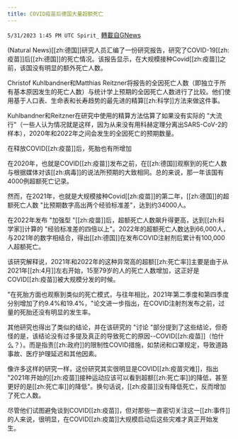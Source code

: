 ```yaml
---
title: COVID疫苗后德国大量超额死亡
---
```

`5/31/2023 1:45 PM UTC Spirit_` [轉載自GNews](https://gnews.org/articles/1346061)



(Natural News)[[zh:德国]]研究人员汇编了一份研究报告，研究了COVID-19[[zh:疫苗]]后[[zh:德国]]的死亡情况。该报告显示，在大规模接种Covid[[zh:疫苗]]之前，该国没有明显的额外死亡人数。

Christof Kuhlbandner和Matthias Reitzner将报告的全因死亡人数（即独立于所有基本原因发生的死亡人数）与统计学上预期的全因死亡人数进行了比较。他们使用基于人口表、生命表和长寿趋势的最先进的精算[[zh:科学]]方法来做这件事。

Kuhlbandner和Reitzner在研究中使用的精算方法估算了如果没有实际的 "大流行"（一些人认为情况就是这样，因为从来没有用科赫定理分离出SARS-CoV-2的样本），2020年和2022年之间会发生的全因死亡的预期数量。


在释放COVID[[zh:疫苗]]后，死胎也有所增加

在2020年，也就是COVID[[zh:疫苗]]发布之前，在[[zh:德国]]观察到的死亡人数与根据媒体对该[[zh:病毒]]的说法所预期的大致相同。总的来说，那一年该国有4000例超额死亡记录。

然而，在2021年，也就是大规模接种Covid[[zh:疫苗]]的第二年，[[zh:德国]]的超额死亡人数 "比预期数字高出两个经验标准差"，达到约34000人。

在2022年发布 "加强型 "[[zh:疫苗]]后，超额死亡人数飙升得更高，达到[[zh:科学家]]计算的 "经验标准差的四倍以上"。2022年的超额死亡人数达到66,000人，与2021年的数字相结合，得出[[zh:德国]]在发布COVID注射剂后累计有100,000人超额死亡。

该研究解释说，2021年和2022年的这种异常高的超额[[zh:死亡率]]主要是由于从2021年[[zh:4月]]左右开始，15至79岁的人的死亡人数增加，这正好是COVID[[zh:疫苗]]被大规模分发的时候。

"在死胎方面也观察到类似的死亡模式，与往年相比，2021年第二季度和第四季度分别增加了约9.4%和19.4%，"论文进一步指出，在COVID注射剂发布之前，过量的死胎还没有明显的发生率。

其他研究也得出了类似的结论，并在该研究的 "讨论 "部分提到了这些结论，但奇怪的是，该结论没有过多提及真正的导致死亡的原因--COVID[[zh:疫苗]]（怕什么？）。而是指责[[zh:政府]]的限制性COVID措施，如禁闭和口罩规定，导致道路事故、医疗护理延迟和其他因素。

像许多这样的研究一样，这份研究其实很明显是COVID[[zh:疫苗灾难]]，指出 "2021年开始的[[zh:疫苗]]接种运动应该可以看到超额[[zh:死亡率]]的降低，甚至更好的是[[zh:死亡率]]的降低"。换句话说，[[zh:疫苗]]没有降低死亡，反而增加了死亡人数。

尽管他们试图避免谈到COVID[[zh:疫苗]]，但对那些一直密切关注这一[[zh:事件]]的人来说，很明显，在COVID[[zh:疫苗]]大规模启动后这些灾难才真正开始发生。




